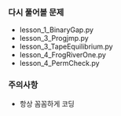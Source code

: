 ### 다시 풀어볼 문제
- lesson_1_BinaryGap.py
- lesson_3_Progjmp.py
- lesson_3_TapeEquilibrium.py
- lesson_4_FrogRiverOne.py
- lesson_4_PermCheck.py


### 주의사항
- 항상 꼼꼼하게 코딩
